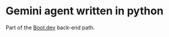 # Gemini agent written in python 

Part of the [Boot.dev](https://www.boot.dev/u/draftyresponsibility99) back-end path. 
